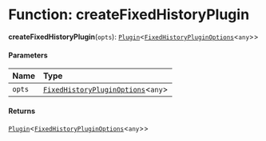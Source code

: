 # Function: createFixedHistoryPlugin

**createFixedHistoryPlugin**(`opts`): [`Plugin`](/en/auto-docs/fixed-layout-editor/variables/Plugin-1.md)<[`FixedHistoryPluginOptions`](/en/auto-docs/fixed-layout-editor/interfaces/FixedHistoryPluginOptions.md)<`any`>>

#### Parameters

| Name | Type |
| :------ | :------ |
| `opts` | [`FixedHistoryPluginOptions`](/en/auto-docs/fixed-layout-editor/interfaces/FixedHistoryPluginOptions.md)<`any`> |

#### Returns

[`Plugin`](/en/auto-docs/fixed-layout-editor/variables/Plugin-1.md)<[`FixedHistoryPluginOptions`](/en/auto-docs/fixed-layout-editor/interfaces/FixedHistoryPluginOptions.md)<`any`>>
